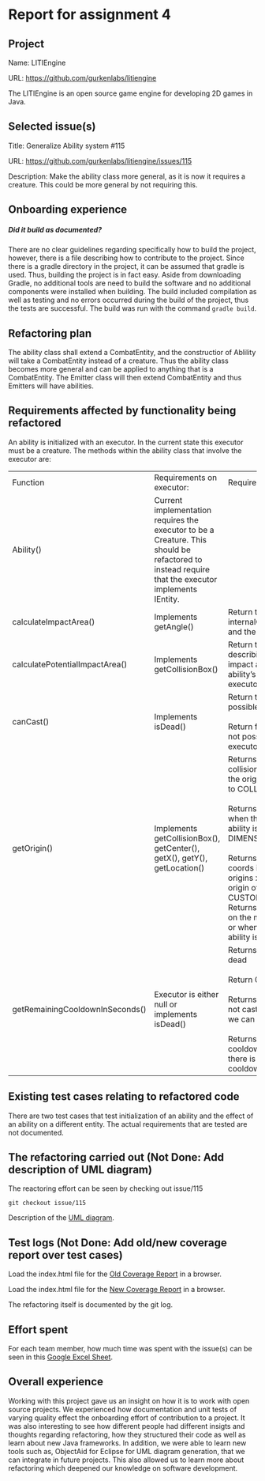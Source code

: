 # Report for assignment 4

## Project

Name: LITIEngine

URL: https://github.com/gurkenlabs/litiengine

The LITIEngine is an open source game engine for developing 2D games in Java.

## Selected issue(s)

Title: Generalize Ability system #115 

URL: https://github.com/gurkenlabs/litiengine/issues/115
    
Description: Make the ability class more general, as it is now it requires a creature. This could be more general by not requiring this.


## Onboarding experience

##### Did it build as documented?
There are no clear guidelines regarding specifically how to build the project, however, there is a file describing how to contribute to the project. Since there is a gradle directory in the project, it can be assumed that gradle is used. Thus, building the project is in fact easy. Aside from downloading Gradle, no additional tools are need to build the software and no additional components were installed when building. The build included compilation as well as testing and no errors occurred during the build of the project, thus the tests are successful. The build was run with the command `gradle build`.

## Refactoring plan
The ability class shall extend a CombatEntity, and the constructior of Ablility will take a CombatEntity instead of a creature. Thus the ability class becomes more general and can be applied to anything that is a CombatEntity. The Emitter class will then extend CombatEntity and thus Emitters will have abilities.

## Requirements affected by functionality being refactored
An ability is initialized with an executor. In the current state this executor must be a creature. The methods within the ability class that involve the executor are:

<table>
  <tr>
    <td>Function</td>
    <td>Requirements on executor: </td>
    <td>Requirements for testing:</td>
  </tr>
  <tr>
    <td>Ability()</td>
    <td>Current implementation requires the executor to be a Creature. This should be refactored to instead require that the executor implements IEntity.</td>
    <td></td>
  </tr>
  <tr>
    <td>calculateImpactArea()</td>
    <td>Implements getAngle()</td>
    <td>Return the Shape given by internalCalculateImpactArea and the angle</td>
  </tr>
  <tr>
    <td>calculatePotentialImpactArea()</td>
    <td>Implements getCollisionBox()</td>
    <td>Return the Ellipse2D describing the potential impact area given by the ability’s range and the executors collision box</td>
  </tr>
  <tr>
    <td>canCast()</td>
    <td>Implements isDead()<br></td>
    <td>Return true when casting is possible for the executor<br><br>Return false when casting is not possible for the executor</td>
  </tr>
  <tr>
    <td>getOrigin()</td>
    <td>Implements getCollisionBox(), getCenter(), getX(), getY(), getLocation()</td>
    <td>Returns executors collisionbox center when the origin of the ability is set to COLLISIONBOX_CENTER<br><br>Returns executors center when the origin of the ability is set to DIMENSION_CENTER<br><br>Returns executors x,y coords incremented with origins x,y coords when the origin of the ability is set to CUSTOM<br>Returns executor’s location on the map either by default or when the origin of the ability is set to LOCATION.<br></td>
  </tr>
  <tr>
    <td>getRemainingCooldownInSeconds()</td>
    <td>Executor is either null or  implements isDead()</td>
    <td>Returns 0 if executor is dead<br><br>Return 0 if executor is null<br><br>Returns 0 if executor can not cast (cooldown is 0 if we can cast)<br><br>Returns remaining cooldown in seconds when there is a remaining cooldown</td>
  </tr>
</table>

## Existing test cases relating to refactored code
There are two test cases that test initialization of an ability and the effect of an ability on a different entity. The actual requirements that are tested are not documented. 

## The refactoring carried out (Not Done: Add description of UML diagram)
The reactoring effort can be seen by checking out issue/115

`git checkout issue/115`

Description of the [UML diagram](https://github.com/sashahe/litiengine/blob/issue/115/AbilitiesUML.png).

## Test logs (Not Done: Add old/new coverage report over test cases)

Load the index.html file for the [Old Coverage Report](https://github.com/sashahe/litiengine/blob/issue/115/OldTestCoverage) in a browser.

Load the index.html file for the [New Coverage Report](https://github.com/sashahe/litiengine/blob/issue/115/NewTestCoverage) in a browser.

The refactoring itself is documented by the git log.

## Effort spent

For each team member, how much time was spent with the issue(s) can be seen in this [Google Excel Sheet](https://docs.google.com/spreadsheets/d/18gE_6OkY4YIi1d2UZoZI371ZuFIf79GRooNjCFZExkg/edit?usp=sharing). 

## Overall experience

Working with this project gave us an insight on how it is to work with open source projects. We experienced how documentation and unit tests of varying quality effect the onboarding effort of contribution to a project. It was also interesting to see how different people had different insigts and thoughts regarding refactoring, how they structured their code as well as learn about new Java frameworks. In addition, we were able to learn new tools such as, ObjectAid for Eclipse for UML diagram generation, that we can integrate in future projects. This also allowed us to learn more about refactoring which deepened our knowledge on software development.
